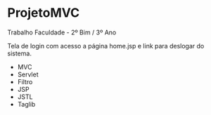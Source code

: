 # ProjetoMVC

Trabalho Faculdade - 2º Bim / 3º Ano

Tela de login com acesso a página home.jsp e link para deslogar do sistema.

* MVC
* Servlet
* Filtro
* JSP
* JSTL
* Taglib
